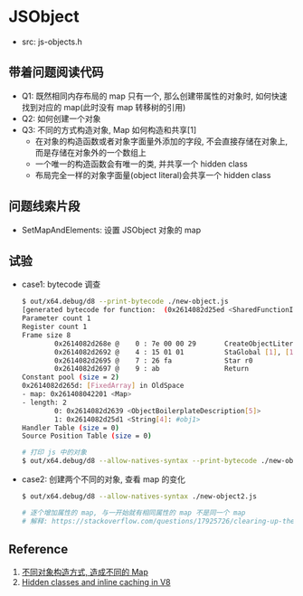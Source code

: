 # JSObject
* src: js-objects.h

## 带着问题阅读代码
* Q1: 既然相同内存布局的 map 只有一个, 那么创建带属性的对象时, 如何快速找到对应的 map(此时没有 map 转移树的引用)
* Q2: 如何创建一个对象
* Q3: 不同的方式构造对象, Map 如何构造和共享[1]
    * 在对象的构造函数或者对象字面量外添加的字段, 不会直接存储在对象上, 而是存储在对象外的一个数组上
    * 一个唯一的构造函数会有唯一的类, 并共享一个 hidden class
    * 布局完全一样的对象字面量(object literal)会共享一个 hidden class

## 问题线索片段
* SetMapAndElements: 设置 JSObject 对象的 map

## 试验
* case1: bytecode 调查
    ```bash
    $ out/x64.debug/d8 --print-bytecode ./new-object.js
    [generated bytecode for function:  (0x2614082d25ed <SharedFunctionInfo>)]
    Parameter count 1
    Register count 1
    Frame size 8
            0x2614082d268e @    0 : 7e 00 00 29       CreateObjectLiteral [0], [0], #41
            0x2614082d2692 @    4 : 15 01 01          StaGlobal [1], [1]
            0x2614082d2695 @    7 : 26 fa             Star r0
            0x2614082d2697 @    9 : ab                Return
    Constant pool (size = 2)
    0x2614082d265d: [FixedArray] in OldSpace
    - map: 0x261408042201 <Map>
    - length: 2
            0: 0x2614082d2639 <ObjectBoilerplateDescription[5]>
            1: 0x2614082d25d1 <String[4]: #obj1>
    Handler Table (size = 0)
    Source Position Table (size = 0)

    # 打印 js 中的对象
    $ out/x64.debug/d8 --allow-natives-syntax --print-bytecode ./new-object.js
    ```
* case2: 创建两个不同的对象, 查看 map 的变化
    ```bash
    $ out/x64.debug/d8 --allow-natives-syntax ./new-object2.js

    # 逐个增加属性的 map, 与一开始就有相同属性的 map 不是同一个 map
    # 解释: https://stackoverflow.com/questions/17925726/clearing-up-the-hidden-classes-concept-of-v8
    ```

## Reference
1. [不同对象构造方式, 造成不同的 Map](https://stackoverflow.com/questions/17925726/clearing-up-the-hidden-classes-concept-of-v8)
2. [Hidden classes and inline caching in V8](https://richardartoul.github.io/jekyll/update/2015/04/26/hidden-classes.html)